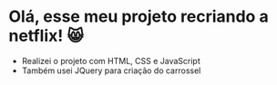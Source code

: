 # Olá, esse meu projeto recriando a netflix! :smile_cat:



* Realizei o projeto com HTML, CSS e JavaScript
* Também usei JQuery para criação do carrossel